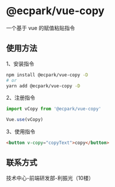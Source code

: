 # @ecpark/vue-copy

一个基于 vue 的赋值粘贴指令

## 使用方法

1、安装指令

```bash
npm install @ecpark/vue-copy -D
# or
yarn add @ecpark/vue-copy -D
```

2、注册指令

```js
import vCopy from '@ecpark/vue-copy'

Vue.use(vCopy)
```

3、使用指令

```html
<button v-copy="copyText">copy</button>
```

## 联系方式
技术中心-前端研发部-利振光（10楼）
